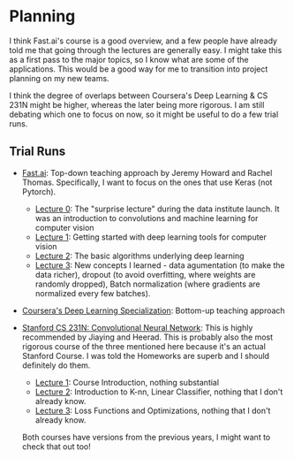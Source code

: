 # Planning

I think Fast.ai's course is a good overview, and a few people have already told me that going through the lectures are generally easy. I might take this as a first pass to the major topics, so I know what are some of the applications. This would be a good way for me to transition into project planning on my new teams.

I think the degree of overlaps between Coursera's Deep Learning & CS 231N might be higher, whereas the later being more rigorous. I am still debating which one to focus on now, so it might be useful to do a few trial runs.

## Trial Runs

* [Fast.ai](http://wiki.fast.ai/index.php/Main_Page): Top-down teaching approach by Jeremy Howard and Rachel Thomas. Specifically, I want to focus on the ones that use Keras (not Pytorch).

  * [Lecture 0](http://wiki.fast.ai/index.php/Lesson_0): The "surprise lecture" during the data institute launch. It was an introduction to convolutions and machine learning for computer vision
  * [Lecture 1](http://wiki.fast.ai/index.php/Lesson_1): Getting started with deep learning tools for computer vision
  * [Lecture 2](http://wiki.fast.ai/index.php/Lesson_2): The basic algorithms underlying deep learning
  * [Lecture 3](http://wiki.fast.ai/index.php/Lesson_3): New concepts I learned - data agumentation (to make the data richer), dropout (to avoid overfitting, where weights are randomly dropped), Batch normalization (where gradients are normalized every few batches). 

* [Coursera's Deep Learning Specialization](https://www.coursera.org/specializations/deep-learning): Bottom-up teaching approach

* [Stanford CS 231N: Convolutional Neural Network](http://cs231n.stanford.edu/syllabus.html): This is highly recommended by Jiaying and Heerad. This is probably also the most rigorous course of the three mentioned here because it's an actual Stanford Course. I was told the Homeworks are superb and I should definitely do them.

  * [Lecture 1](https://www.youtube.com/watch?v=vT1JzLTH4G4&list=PL3FW7Lu3i5JvHM8ljYj-zLfQRF3EO8sYv&index=1): Course Introduction, nothing substantial
  * [Lecture 2](https://www.youtube.com/watch?v=OoUX-nOEjG0&list=PL3FW7Lu3i5JvHM8ljYj-zLfQRF3EO8sYv&index=2): Introduction to K-nn, Linear Classifier, nothing that I don't already know.
  * [Lecture 3](https://www.youtube.com/watch?v=h7iBpEHGVNc&index=3&list=PL3FW7Lu3i5JvHM8ljYj-zLfQRF3EO8sYv): Loss Functions and Optimizations, nothing that I don't already know.

  Both courses have versions from the previous years, I might want to check that out too!
